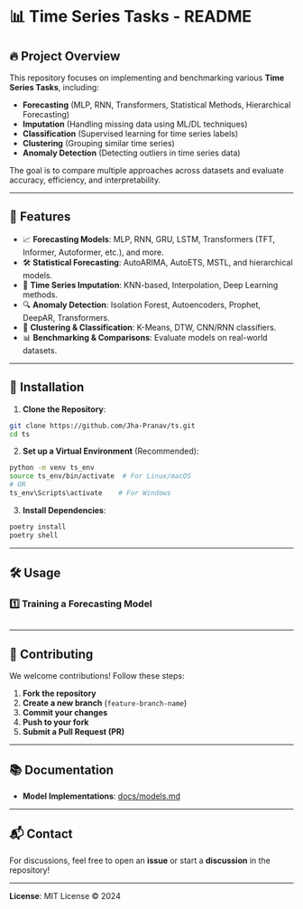 # 📊 Time Series Tasks - README

## 🔥 Project Overview

This repository focuses on implementing and benchmarking various **Time Series Tasks**, including:

- **Forecasting** (MLP, RNN, Transformers, Statistical Methods, Hierarchical Forecasting)
- **Imputation** (Handling missing data using ML/DL techniques)
- **Classification** (Supervised learning for time series labels)
- **Clustering** (Grouping similar time series)
- **Anomaly Detection** (Detecting outliers in time series data)

The goal is to compare multiple approaches across datasets and evaluate accuracy, efficiency, and interpretability.

______________________________________________________________________

## 📌 Features

- 📈 **Forecasting Models**: MLP, RNN, GRU, LSTM, Transformers (TFT, Informer, Autoformer, etc.), and more.
- 🛠 **Statistical Forecasting**: AutoARIMA, AutoETS, MSTL, and hierarchical models.
- 🔄 **Time Series Imputation**: KNN-based, Interpolation, Deep Learning methods.
- 🔍 **Anomaly Detection**: Isolation Forest, Autoencoders, Prophet, DeepAR, Transformers.
- 🔢 **Clustering & Classification**: K-Means, DTW, CNN/RNN classifiers.
- 📊 **Benchmarking & Comparisons**: Evaluate models on real-world datasets.

______________________________________________________________________

## 🚀 Installation

1. **Clone the Repository**:

```bash
git clone https://github.com/Jha-Pranav/ts.git
cd ts
```

2. **Set up a Virtual Environment** (Recommended):

```bash
python -m venv ts_env
source ts_env/bin/activate  # For Linux/macOS
# OR
ts_env\Scripts\activate    # For Windows
```

3. **Install Dependencies**:

```bash
poetry install
poetry shell
```

______________________________________________________________________

## 🛠 Usage

### 1️⃣ Training a Forecasting Model

```python

```

______________________________________________________________________

## 📌 Contributing

We welcome contributions! Follow these steps:

1. **Fork the repository**
2. **Create a new branch** (`feature-branch-name`)
3. **Commit your changes**
4. **Push to your fork**
5. **Submit a Pull Request (PR)**

______________________________________________________________________

## 📚 Documentation

- **Model Implementations**: [docs/models.md](docs/models.md)

______________________________________________________________________

## 📬 Contact

For discussions, feel free to open an **issue** or start a **discussion** in the repository!

______________________________________________________________________

**License**: MIT License © 2024
